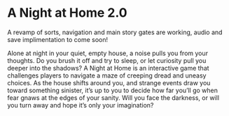 # A Night at Home 2.0
A revamp of sorts, navigation and main story gates are working, audio and save implimentation to come soon!

Alone at night in your quiet, empty house, a noise pulls you from your thoughts. Do you brush it off and try to sleep, or let curiosity pull you deeper into the shadows? A Night at Home is an interactive game that challenges players to navigate a maze of creeping dread and uneasy choices. As the house shifts around you, and strange events draw you toward something sinister, it’s up to you to decide how far you’ll go when fear gnaws at the edges of your sanity. Will you face the darkness, or will you turn away and hope it’s only your imagination? 

